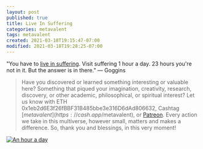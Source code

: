 ```yaml
---
layout: post
published: true
title: Live In Suffering
categories: metavalent
tags: metavalent
created: 2021-03-18T19:15:47-07:00
modified: 2021-03-18T19:28:25-07:00
---
```


"You have to [live in suffering](https://youtube.com/shorts/_STR-vGhOWk). Visit suffering 1 hour a day. 23 hours you're not in it. But the answer is in there." — Goggins

> Have you discovered or learned something interesting or valuable here? Something that piqued your imagination, creativity, research, discovery, or other academic, philosophical, or spiritual interest? Let us know with ETH 0x1eb2d6E3f26fBBF31B485bbe3e316D6dAd806632, Cashtag [$metavalent](https://cash.app/$metavalent), or [Patreon](https://patreon.com/metavalent). Every action we take in this multiverse, however small, matters and makes a difference. So, thank you and blessings, in this very moment!

[![An hour a day](/images/image_picker7452672633980167093.jpg)](https://youtube.com/shorts/_STR-vGhOWk)